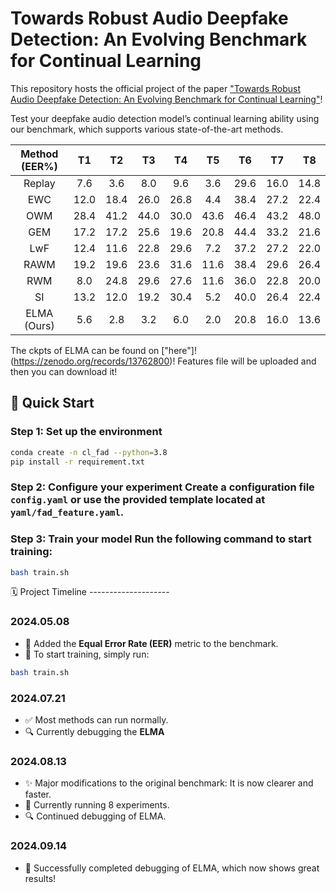 # Towards Robust Audio Deepfake Detection: An Evolving Benchmark for Continual Learning

This repository hosts the official project of the paper ["Towards Robust Audio Deepfake Detection: An Evolving Benchmark for Continual Learning"](https://arxiv.org/abs/2405.08596)!

Test your deepfake audio detection model’s continual learning ability using our benchmark, which supports various state-of-the-art methods.

| **Method (EER%)** | **T1** | **T2** | **T3** | **T4** | **T5** | **T6** | **T7** | **T8** |
|:-----------------:|:------:|:------:|:------:|:------:|:------:|:------:|:------:|:------:|
| Replay            | 7.6    | 3.6    | 8.0    | 9.6    | 3.6    | 29.6   | 16.0   | 14.8   |
| EWC               | 12.0   | 18.4   | 26.0   | 26.8   | 4.4    | 38.4   | 27.2   | 22.4   |
| OWM               | 28.4   | 41.2   | 44.0   | 30.0   | 43.6   | 46.4   | 43.2   | 48.0   |
| GEM               | 17.2   | 17.2   | 25.6   | 19.6   | 20.8   | 44.4   | 33.2   | 21.6   |
| LwF               | 12.4   | 11.6   | 22.8   | 29.6   | 7.2    | 37.2   | 27.2   | 22.0   |
| RAWM              | 19.2   | 19.6   | 23.6   | 31.6   | 11.6   | 38.4   | 29.6   | 26.4   |
| RWM               | 8.0    | 24.8   | 29.6   | 27.6   | 11.6   | 36.0   | 22.8   | 20.0   |
| SI                | 13.2   | 12.0   | 19.2   | 30.4   | 5.2    | 40.0   | 26.4   | 22.4   |
| ELMA (Ours)       | 5.6    | 2.8    | 3.2    | 6.0    | 2.0    | 20.8   | 16.0   | 13.6   |

The ckpts of ELMA can be found on ["here"]!(https://zenodo.org/records/13762800)!
Features file will be uploaded and then you can download it!


## 🚀 Quick Start

### Step 1: Set up the environment
```bash
conda create -n cl_fad --python=3.8
pip install -r requirement.txt
```
### Step 2: Configure your experiment Create a configuration file `config.yaml` or use the provided template located at `yaml/fad_feature.yaml`.

### Step 3: Train your model Run the following command to start training: 
```bash
bash train.sh
```
🗓️ Project Timeline --------------------
### 2024.05.08 
* 🎯 Added the **Equal Error Rate (EER)** metric to the benchmark. 
* 🚀 To start training, simply run: 
```bash 
bash train.sh
```
### 2024.07.21 
* ✅ Most methods can run normally. 
* 🔍 Currently debugging the **ELMA**
### 2024.08.13
* ✨ Major modifications to the original benchmark: It is now clearer and faster.
* 🔧 Currently running 8 experiments.
* 🔍 Continued debugging of ELMA.
### 2024.09.14
* 🎉 Successfully completed debugging of ELMA, which now shows great results!
